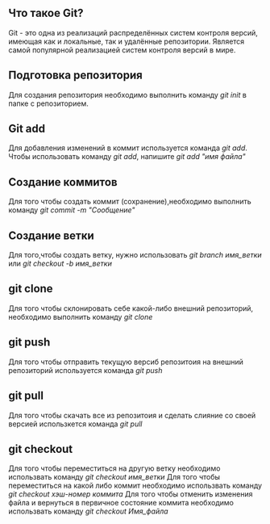 ## Что такое Git?

Git - это одна из реализаций распределённых систем контроля версий, имеющая как и локальные, так и удалённые репозитории. Является самой популярной реализацией систем контроля версий в мире. 

## Подготовка репозитория

Для создания репозитория необходимо выполнить команду *git init* в папке с репозиторием.

## Git add

Для добавления изменений в коммит используется команда *git add*. Чтобы использовать команду *git add*, напишите *git add "имя файла"*

## Создание коммитов 

Для того чтобы создать коммит (сохранение),необходимо выполнить команду *git commit -m "Сообщение"*

## Создание ветки

Для того,чтобы создать ветку, нужно использовать *git branch имя_ветки* или *git checkout -b имя_ветки*

## git clone 

Для того чтобы склонировать себе какой-либо внешний репозиторий, необходимо выполнить команду *git clone*

## git push

Для того чтобы отправить текущую версиб репозитоия на внешний репозиторий используется команда *git push*

## git pull

Для того чтобы скачать все из репозитоия и сделать слияние со своей версией использкется команда *git pull*

## git checkout

Для того чтобы переместиться на другую ветку необходимо использвать команду *git checkout имя_ветки*
Для того чтобы переместиться на какой либо коммит необходимо использвать команду *git checkout хэш-номер коммита*
Для того чтобы отменить изменения файла и вернуться в первичное состояние коммита необходимо использвать команду *git checkout Имя_файла*

